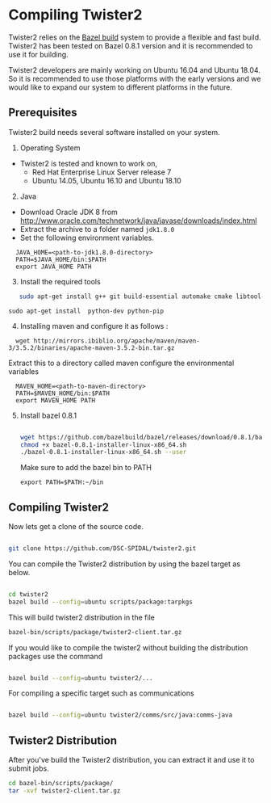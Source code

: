 # Compiling Twister2

Twister2 relies on the [Bazel build](https://bazel.build/) system to provide a flexible and
fast build. Twister2 has been tested on Bazel 0.8.1 version and it
is recommended to use it for building.

Twister2 developers are mainly working on Ubuntu 16.04 and Ubuntu 18.04.
So it is recommended to use those platforms with the early versions and
we would like to expand our system to different platforms in the future.

## Prerequisites

Twister2 build needs several software installed on your system.

1. Operating System
  * Twister2 is tested and known to work on,
    *  Red Hat Enterprise Linux Server release 7
    *  Ubuntu 14.05, Ubuntu 16.10 and Ubuntu 18.10
2. Java
  * Download Oracle JDK 8 from http://www.oracle.com/technetwork/java/javase/downloads/index.html
  * Extract the archive to a folder named `jdk1.8.0`
  * Set the following environment variables.
  ```
    JAVA_HOME=<path-to-jdk1.8.0-directory>
    PATH=$JAVA_HOME/bin:$PATH
    export JAVA_HOME PATH
  ```
3. Install the required tools

```bash
   sudo apt-get install g++ git build-essential automake cmake libtool-bin zip libunwind-setjmp0-dev zlib1g-dev unzip pkg-config python-setuptools -y
```

```
sudo apt-get install  python-dev python-pip
```

4. Installing maven and configure it as follows :

```
  wget http://mirrors.ibiblio.org/apache/maven/maven-3/3.5.2/binaries/apache-maven-3.5.2-bin.tar.gz
```
  Extract this to a directory called maven configure the environmental variables
```
  MAVEN_HOME=<path-to-maven-directory>
  PATH=$MAVEN_HOME/bin:$PATH
  export MAVEN_HOME PATH
```

5. Install bazel 0.8.1

   ```bash

   wget https://github.com/bazelbuild/bazel/releases/download/0.8.1/bazel-0.8.1-installer-linux-x86_64.sh
   chmod +x bazel-0.8.1-installer-linux-x86_64.sh
   ./bazel-0.8.1-installer-linux-x86_64.sh --user
   ```

   Make sure to add the bazel bin to PATH

   ```bath
   export PATH=$PATH:~/bin
   ```

## Compiling Twister2

Now lets get a clone of the source code.

```bash

git clone https://github.com/DSC-SPIDAL/twister2.git

```


You can compile the Twister2 distribution by using the bazel target as
below.

```bash

cd twister2
bazel build --config=ubuntu scripts/package:tarpkgs

```

This will build twister2 distribution in the file

```bash
bazel-bin/scripts/package/twister2-client.tar.gz
```

If you would like to compile the twister2 without building the distribution
packages use the command

```bash

bazel build --config=ubuntu twister2/...

```

For compiling a specific target such as communications

```bash

bazel build --config=ubuntu twister2/comms/src/java:comms-java

```

## Twister2 Distribution

After you've build the Twister2 distribution, you can extract it and use
it to submit jobs.

```bash
cd bazel-bin/scripts/package/
tar -xvf twister2-client.tar.gz
```